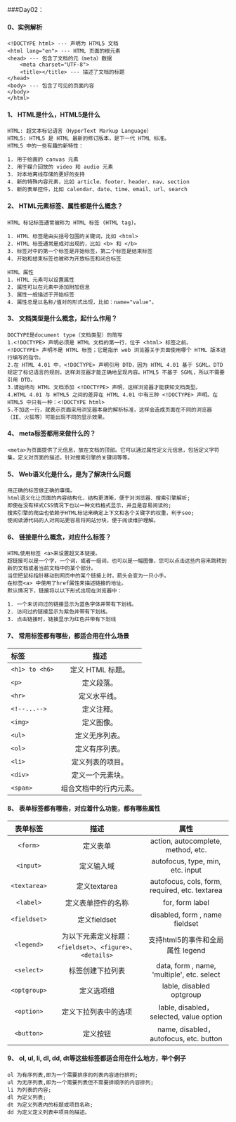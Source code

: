 ###Day02：
#### 0、实例解析
```
<!DOCTYPE html> --- 声明为 HTML5 文档
<html lang="en"> --- HTML 页面的根元素
<head> --- 包含了文档的元（meta）数据
    <meta charset="UTF-8">
    <title></title> --- 描述了文档的标题
</head>
<body> --- 包含了可见的页面内容
</body>
</html>
```
#### 1、 HTML是什么，HTML5是什么
```
HTML: 超文本标记语言（HyperText Markup Language）
HTML5: HTML5 是 HTML 最新的修订版本，是下一代 HTML 标准。
HTML5 中的一些有趣的新特性：

1. 用于绘画的 canvas 元素
2. 用于媒介回放的 video 和 audio 元素
3. 对本地离线存储的更好的支持
4. 新的特殊内容元素，比如 article、footer、header、nav、section
5. 新的表单控件，比如 calendar、date、time、email、url、search
```
#### 2、 HTML元素标签、属性都是什么概念？
```
HTML 标记标签通常被称为 HTML 标签 (HTML tag)。

1. HTML 标签是由尖括号包围的关键词，比如 <html>
2. HTML 标签通常是成对出现的，比如 <b> 和 </b>
3. 标签对中的第一个标签是开始标签，第二个标签是结束标签
4. 开始和结束标签也被称为开放标签和闭合标签

HTML 属性
1. HTML 元素可以设置属性
2. 属性可以在元素中添加附加信息
3. 属性一般描述于开始标签
4. 属性总是以名称/值对的形式出现，比如：name="value"。
```

#### 3、 文档类型是什么概念，起什么作用？
```
DOCTYPE是document type（文档类型）的简写
1.<!DOCTYPE> 声明必须是 HTML 文档的第一行，位于 <html> 标签之前。
<!DOCTYPE> 声明不是 HTML 标签；它是指示 web 浏览器关于页面使用哪个 HTML 版本进行编写的指令。
2.在 HTML 4.01 中，<!DOCTYPE> 声明引用 DTD，因为 HTML 4.01 基于 SGML。DTD 规定了标记语言的规则，这样浏览器才能正确地呈现内容。HTML5 不基于 SGML，所以不需要引用 DTD。
3.请始终向 HTML 文档添加 <!DOCTYPE> 声明，这样浏览器才能获知文档类型。
4.HTML 4.01 与 HTML5 之间的差异在 HTML 4.01 中有三种 <!DOCTYPE> 声明。在 HTML5 中只有一种：<!DOCTYPE html>
5.不加这一行，就表示页面采用浏览器本身的解析标准，这样会造成页面在不同的浏览器（IE、火狐等）可能出现不同的显示效果。
```
#### 4、 meta标签都用来做什么的？
```
<meta>为页面提供了元信息，放在文档的顶部。它可以通过属性定义元信息，包括定义字符集，定义对页面的描述，针对搜索引擎的关键词等等。
```
#### 5、 Web语义化是什么，是为了解决什么问题
```
用正确的标签做正确的事情。
html语义化让页面的内容结构化，结构更清晰，便于对浏览器、搜索引擎解析;
即使在没有样式CSS情况下也以一种文档格式显示，并且是容易阅读的;
搜索引擎的爬虫也依赖于HTML标记来确定上下文和各个关键字的权重，利于seo;
使阅读源代码的人对网站更容易将网站分块，便于阅读维护理解。
```
#### 6、 链接是什么概念，对应什么标签？
```
HTML使用标签 <a>来设置超文本链接。
超链接可以是一个字，一个词，或者一组词，也可以是一幅图像，您可以点击这些内容来跳转到新的文档或者当前文档中的某个部分。
当您把鼠标指针移动到网页中的某个链接上时，箭头会变为一只小手。
在标签<a> 中使用了href属性来描述链接的地址。
默认情况下，链接将以以下形式出现在浏览器中：

1. 一个未访问过的链接显示为蓝色字体并带有下划线。
2. 访问过的链接显示为紫色并带有下划线。
3. 点击链接时，链接显示为红色并带有下划线
```
#### 7、 常用标签都有哪些，都适合用在什么场景

|标签 | 描述 |
| :--- | :---: |
| `<h1> to <h6>` |	定义 HTML 标题。
| `<p>` |	定义段落。
| `<hr>` |	定义水平线。
| `<!--...-->` |	定义注释。
| `<img>` |	定义图像。
| `<ul>` |	定义无序列表。
| `<ol>` |	定义有序列表。
| `<li>` |	定义列表的项目。
| `<div>` |	定义一个元素块。
| `<span>` |	组合文档中的行内元素。

#### 8、 表单标签都有哪些，对应着什么功能，都有哪些属性

| 表单标签 |	描述	 | 属性 | 
| :---: | :---: | :---: | 
| `<form>` | 定义表单 | action, autocomplete, method, etc. |
| `<input>` |	定义输入域 |	autofocus, type, min, etc.	input
| `<textarea>` |	定义textarea |	autofocus, cols, form, required, etc.	textarea
| `<label>` |	定义表单控件的名称 |	for, form	label
| `<fieldset>` |	定义fieldset	 | disabled, form , name	fieldset
| `<legend>` |	为以下元素定义标题：`<fieldset>`、`<figure>`、`<details>` |	支持html5的事件和全局属性	legend
| `<select>` |	标签创建下拉列表 |	data, form , name, 'multiple', etc.	select
| `<optgroup>` |	定义选项组 |	lable, disabled	optgroup
| `<option>` |	定义下拉列表中的选项 |	lable, disabled， selected, value	option
| `<button>` |	定义按钮 |	name, disabled， autofocus, etc.	button

#### 9、 ol, ul, li, dl, dd, dt等这些标签都适合用在什么地方，举个例子
```
ol 为有序列表,即为一个需要排序的列表内容进行排列;
ul 为无序列表,即为一个需要列表但不需要排顺序的内容排列;
li 为列表的内容;
dl 为定义列表;
dt 为定义列表内的标题或项目名称;
dd 为定义定义列表中项目的描述。
```